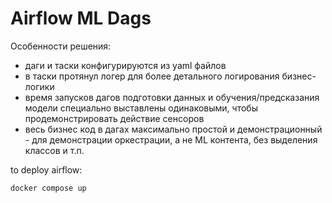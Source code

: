 # Airflow ML Dags

Особенности решения:
- даги и таски конфигурируются из yaml файлов
- в таски протянул логер для более детального логирования бизнес-логики
- время запусков дагов подготовки данных и обучения/предсказания модели специально выставлены
одинаковыми, чтобы продемонстрировать действие сенсоров
- весь бизнес код в дагах максимально простой и демонстрационный - 
  для демонстрации оркестрации, а не ML контента, без выделения классов и т.п. 


to deploy airflow:
~~~
docker compose up
~~~
